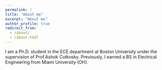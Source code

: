 ```yaml
---
permalink: /
title: "About me"
excerpt: "About me"
author_profile: true
redirect_from: 
  - /about/
  - /about.html
---
```

I am a Ph.D. student in the ECE department at Boston University under the supervision of Prof.Ashok Cutkosky. Previously, I earned a BS in Electrical Engineering from Miami University (OH). 

